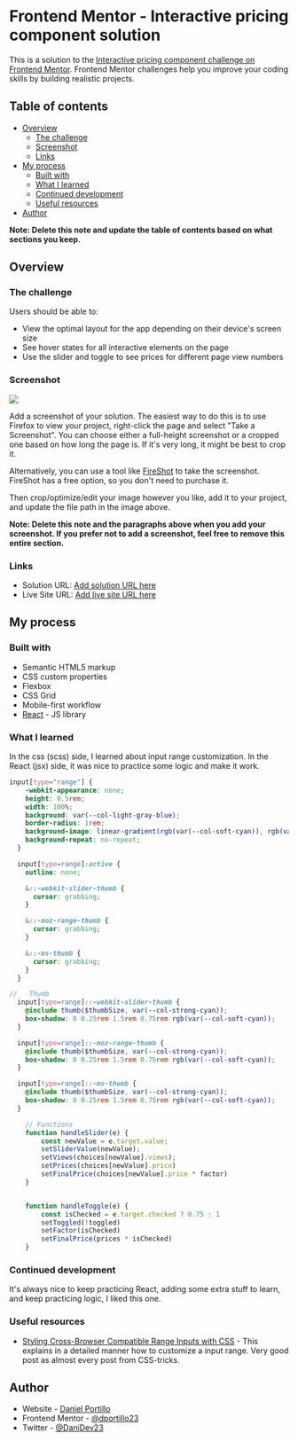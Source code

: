# Frontend Mentor - Interactive pricing component solution

This is a solution to the [Interactive pricing component challenge on Frontend Mentor](https://www.frontendmentor.io/challenges/interactive-pricing-component-t0m8PIyY8). Frontend Mentor challenges help you improve your coding skills by building realistic projects. 

## Table of contents

- [Overview](#overview)
  - [The challenge](#the-challenge)
  - [Screenshot](#screenshot)
  - [Links](#links)
- [My process](#my-process)
  - [Built with](#built-with)
  - [What I learned](#what-i-learned)
  - [Continued development](#continued-development)
  - [Useful resources](#useful-resources)
- [Author](#author)

**Note: Delete this note and update the table of contents based on what sections you keep.**

## Overview

### The challenge

Users should be able to:

- View the optimal layout for the app depending on their device's screen size
- See hover states for all interactive elements on the page
- Use the slider and toggle to see prices for different page view numbers

### Screenshot

![](./screenshot.jpg)

Add a screenshot of your solution. The easiest way to do this is to use Firefox to view your project, right-click the page and select "Take a Screenshot". You can choose either a full-height screenshot or a cropped one based on how long the page is. If it's very long, it might be best to crop it.

Alternatively, you can use a tool like [FireShot](https://getfireshot.com/) to take the screenshot. FireShot has a free option, so you don't need to purchase it. 

Then crop/optimize/edit your image however you like, add it to your project, and update the file path in the image above.

**Note: Delete this note and the paragraphs above when you add your screenshot. If you prefer not to add a screenshot, feel free to remove this entire section.**

### Links

- Solution URL: [Add solution URL here](https://your-solution-url.com)
- Live Site URL: [Add live site URL here](https://your-live-site-url.com)

## My process

### Built with

- Semantic HTML5 markup
- CSS custom properties
- Flexbox
- CSS Grid
- Mobile-first workflow
- [React](https://reactjs.org/) - JS library

### What I learned

In the css (scss) side, I learned about input range customization. In the React (jsx) side, it was nice to practice some logic and make it work.


```scss
input[type="range"] {
    -webkit-appearance: none;
    height: 0.5rem;
    width: 100%;
    background: var(--col-light-gray-blue);
    border-radius: 1rem;
    background-image: linear-gradient(rgb(var(--col-soft-cyan)), rgb(var(--col-soft-cyan)));
    background-repeat: no-repeat;
  }

  input[type=range]:active {
    outline: none;

    &::-webkit-slider-thumb {
      cursor: grabbing;
    }

    &::-moz-range-thumb {
      cursor: grabbing;
    }

    &::-ms-thumb {
      cursor: grabbing;
    }
  }

//   Thumb
  input[type=range]::-webkit-slider-thumb {
    @include thumb($thumbSize, var(--col-strong-cyan));
    box-shadow: 0 0.25rem 1.5rem 0.75rem rgb(var(--col-soft-cyan));
  }

  input[type=range]::-moz-range-thumb {
    @include thumb($thumbSize, var(--col-strong-cyan));
    box-shadow: 0 0.25rem 1.5rem 0.75rem rgb(var(--col-soft-cyan));
  }

  input[type=range]::-ms-thumb {
    @include thumb($thumbSize, var(--col-strong-cyan));
    box-shadow: 0 0.25rem 1.5rem 0.75rem rgb(var(--col-soft-cyan));
  }
```
```jsx
    // Functions
    function handleSlider(e) {
        const newValue = e.target.value;
        setSliderValue(newValue);
        setViews(choices[newValue].views);
        setPrices(choices[newValue].price)
        setFinalPrice(choices[newValue].price * factor)
    }


    function handleToggle(e) {
        const isChecked = e.target.checked ? 0.75 : 1
        setToggled(!toggled)
        setFactor(isChecked)
        setFinalPrice(prices * isChecked)
    }
```

### Continued development

It's always nice to keep practicing React, adding some extra stuff to learn, and keep practicing logic, I liked this one.


### Useful resources

- [Styling Cross-Browser Compatible Range Inputs with CSS](https://css-tricks.com/styling-cross-browser-compatible-range-inputs-css/) - This explains in a detailed manner how to customize a input range. Very good post as almost every post from CSS-tricks.

## Author

- Website - [Daniel Portillo](https://www.danielportillo.dev)
- Frontend Mentor - [@dportillo23](https://www.frontendmentor.io/profile/dportillo23)
- Twitter - [@DaniDev23](https://twitter.com/DaniDev23)

